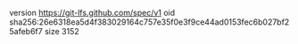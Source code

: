 version https://git-lfs.github.com/spec/v1
oid sha256:26e6318ea5d4f383029164c757e35f0e3f9ce44ad0153fec6b027bf25afeb6f7
size 3152
